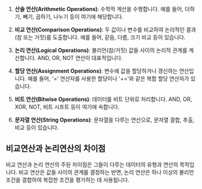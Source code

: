 1. **산술 연산(Arithmetic Operations)**: 수학적 계산을 수행합니다. 예를 들어, 더하기, 빼기, 곱하기, 나누기 등이 여기에 해당합니다.
    
2. **비교 연산(Comparison Operations)**: 두 값이나 변수를 비교하여 논리적인 결과(참 또는 거짓)를 도출합니다. 예를 들어, 같음, 다름, 크기 비교 등이 있습니다.
    
3. **논리 연산(Logical Operations)**: 불리언(참/거짓) 값들 사이의 논리적 관계를 계산합니다. AND, OR, NOT 연산이 대표적입니다.
    
4. **할당 연산(Assignment Operations)**: 변수에 값을 할당하거나 갱신하는 연산입니다. 예를 들어, '=' 연산자를 사용한 할당이나 '+='와 같은 복합 할당 연산자가 있습니다.
    
5. **비트 연산(Bitwise Operations)**: 데이터를 비트 단위로 처리합니다. AND, OR, XOR, NOT, 비트 시프트 등이 여기에 속합니다.
    
6. **문자열 연산(String Operations)**: 문자열을 다루는 연산으로, 문자열 결합, 추출, 비교 등이 있습니다.


## 비교연산과 논리연산의 차이점

비교 연산과 논리 연산의 주된 차이점은 그들이 다루는 데이터의 유형과 연산의 목적입니다. 비교 연산은 값들 사이의 관계를 결정하는 반면, 논리 연산은 하나 이상의 불리언 조건을 결합하여 복잡한 조건을 평가하는 데 사용됩니다. 